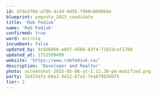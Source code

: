 ```yaml
---
id: d7da3fb6-a70b-4c4d-9d5b-f980c0600b4e
blueprint: yegvote_2025_candidate
title: 'Rob Fediuk'
name: 'Rob Fediuk'
confirmed: true
ward: anirniq
incumbent: false
updated_by: 9c6b6866-e047-4568-b3f4-71623caf17dd
updated_at: 1752599499
website: 'https://www.robfediuk.ca/'
description: 'Developer and Realtor'
photo: screenshot-2025-05-06-at-2.12.30-pm-modified.png
party: 1bd33afa-60a2-4d12-b7a3-7ea879030d75
tier: 2
---
```

